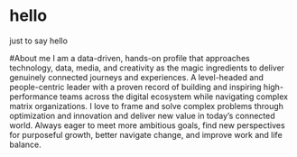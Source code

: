 # hello
just to say hello

#About me
I am a data-driven, hands-on profile that approaches technology, data, media, and creativity as the magic ingredients to deliver genuinely connected journeys and experiences. A level-headed and people-centric leader with a proven record of building and inspiring high-performance teams across the digital ecosystem while navigating complex matrix organizations.
I love to frame and solve complex problems through optimization and innovation and deliver new value in today’s connected world.
Always eager to meet more ambitious goals, find new perspectives for purposeful growth, better navigate change, and improve work and life balance.
